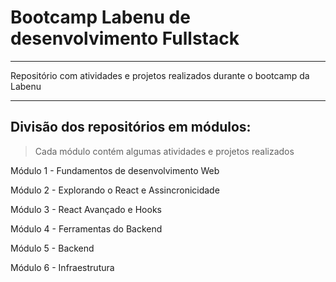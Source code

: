 # Bootcamp Labenu de desenvolvimento Fullstack

---


  Repositório com atividades e projetos realizados durante o bootcamp da Labenu

---

## Divisão dos repositórios em módulos:

> Cada módulo contém algumas atividades e projetos realizados 

  Módulo 1 - Fundamentos de desenvolvimento Web

  Módulo 2 - Explorando o React e Assincronicidade

  Módulo 3 - React Avançado e Hooks

  Módulo 4 - Ferramentas do Backend

  Módulo 5 - Backend

  Módulo 6 - Infraestrutura




